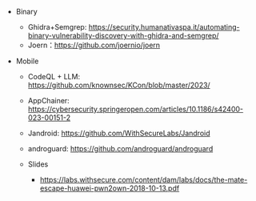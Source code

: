 - Binary
  - Ghidra+Semgrep: https://security.humanativaspa.it/automating-binary-vulnerability-discovery-with-ghidra-and-semgrep/
  - Joern：https://github.com/joernio/joern


 
- Mobile
  - CodeQL + LLM: https://github.com/knownsec/KCon/blob/master/2023/
  - AppChainer: https://cybersecurity.springeropen.com/articles/10.1186/s42400-023-00151-2
  - Jandroid: https://github.com/WithSecureLabs/Jandroid
  - androguard: https://github.com/androguard/androguard
 
  - Slides
    - https://labs.withsecure.com/content/dam/labs/docs/the-mate-escape-huawei-pwn2own-2018-10-13.pdf
  
